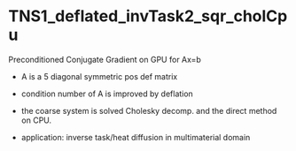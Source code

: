 # TNS1_deflated_invTask2_sqr_cholCpu

Preconditioned Conjugate Gradient on GPU for Ax=b

- A is a 5 diagonal symmetric pos def matrix 
- condition number of A is improved by deflation
- the coarse system is solved Cholesky decomp. and the direct method on CPU.

- application: inverse task/heat diffusion in multimaterial domain 
